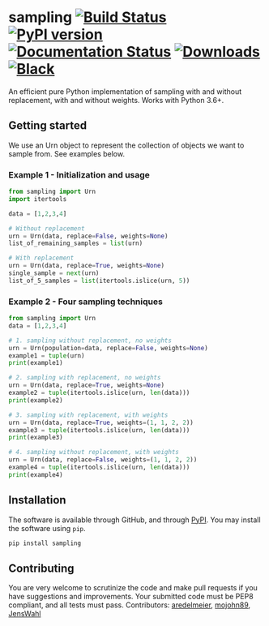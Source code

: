 # sampling [![Build Status](https://travis-ci.com/tommyod/sampling.svg?branch=master)](https://travis-ci.com/tommyod/sampling) [![PyPI version](https://badge.fury.io/py/sampling.svg)](https://pypi.org/project/sampling/) [![Documentation Status](https://readthedocs.org/projects/sampling/badge/?version=latest)](https://sampling.readthedocs.io/en/latest/?badge=latest) [![Downloads](https://pepy.tech/badge/sampling)](https://pepy.tech/project/sampling) [![Black](https://img.shields.io/badge/code%20style-black-000000.svg)](https://github.com/ambv/black)

An efficient pure Python implementation of sampling with and without replacement, with and without weights. Works with Python 3.6+.

## Getting started
We use an Urn object to represent the collection of objects we want to sample from. See examples below.

### Example 1 - Initialization and usage
```python
from sampling import Urn
import itertools

data = [1,2,3,4]

# Without replacement
urn = Urn(data, replace=False, weights=None)
list_of_remaining_samples = list(urn)

# With replacement
urn = Urn(data, replace=True, weights=None)
single_sample = next(urn)
list_of_5_samples = list(itertools.islice(urn, 5))
``` 

### Example 2 - Four sampling techniques
```python
from sampling import Urn
data = [1,2,3,4]

# 1. sampling without replacement, no weights
urn = Urn(population=data, replace=False, weights=None)
example1 = tuple(urn)
print(example1)

# 2. sampling with replacement, no weights
urn = Urn(data, replace=True, weights=None)
example2 = tuple(itertools.islice(urn, len(data)))   
print(example2)

# 3. sampling with replacement, with weights
urn = Urn(data, replace=True, weights=(1, 1, 2, 2))
example3 = tuple(itertools.islice(urn, len(data)))
print(example3)

# 4. sampling without replacement, with weights
urn = Urn(data, replace=False, weights=(1, 1, 2, 2))
example4 = tuple(itertools.islice(urn, len(data)))
print(example4)
```

## Installation

The software is available through GitHub, and through [PyPI](https://pypi.org/project/sampling/).
You may install the software using `pip`.

```bash
pip install sampling
```

## Contributing

You are very welcome to scrutinize the code and make pull requests if you have suggestions and improvements.
Your submitted code must be PEP8 compliant, and all tests must pass.
Contributors: [aredelmeier](https://github.com/aredelmeier), [mojohn89](https://github.com/mojohn89), [JensWahl](https://github.com/JensWahl)

